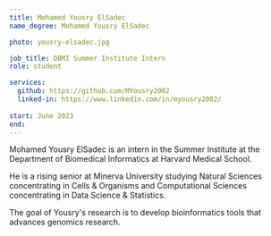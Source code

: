 ```yaml
---
title: Mohamed Yousry ElSadec
name_degree: Mohamed Yousry ElSadec

photo: yousry-elsadec.jpg 

job_title: DBMI Summer Institute Intern
role: student

services:
  github: https://github.com/MYousry2002
  linked-in: https://www.linkedin.com/in/myousry2002/
  
start: June 2023
end:
---
```

Mohamed Yousry ElSadec is an intern in the Summer Institute at the Department of Biomedical Informatics at Harvard Medical School. 

He is a rising senior at Minerva University studying Natural Sciences concentrating in Cells & Organisms and Computational Sciences concentrating in Data Science & Statistics. 
 
The goal of Yousry's research is to develop bioinformatics tools that advances genomics research.
